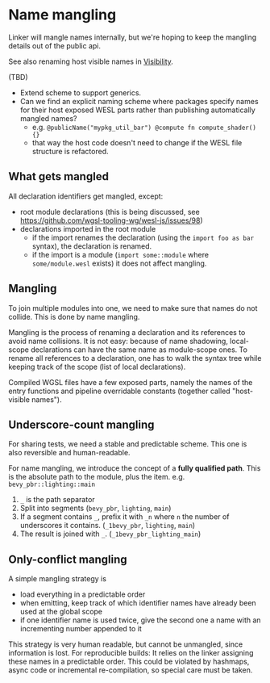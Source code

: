 # Name mangling

Linker will mangle names internally, but we're hoping to keep the mangling details out of the public api.

See also renaming host visible names in [Visibility](./Visibility.md).

(TBD)

* Extend scheme to support generics.
* Can we find an explicit naming scheme where packages specify names for their host exposed WESL parts
  rather than publishing automatically mangled names?
  * e.g. `@publicName("mypkg_util_bar") @compute fn compute_shader() {}`
  * that way the host code doesn't need to change if the WESL file structure is refactored.
 
## What gets mangled

All declaration identifiers get mangled, except:
* root module declarations (this is being discussed, see <https://github.com/wgsl-tooling-wg/wesl-js/issues/98>)
* declarations imported in the root module
  * if the import renames the declaration (using the `import foo as bar` syntax), the declaration is renamed.
  * if the import is a module (`import some::module` where `some/module.wesl` exists) it does not affect mangling.

## Mangling

To join multiple modules into one, we need to make sure that names do not collide. This is done by name mangling.

Mangling is the process of renaming a declaration and its references to avoid name collisions.
It is not easy: because of name shadowing, local-scope declarations can have the same name as module-scope ones.
To rename all references to a declaration, one has to walk the syntax tree while keeping track of the scope (list of local declarations).

Compiled WGSL files have a few exposed parts, namely the names of the entry functions and pipeline overridable constants (together called "host-visible names").


## Underscore-count mangling

For sharing tests, we need a stable and predictable scheme. This one is also reversible and human-readable.

For name mangling, we introduce the concept of a **fully qualified path**.
This is the absolute path to the module, plus the item. e.g. `bevy_pbr::lighting::main`

1. `_` is the path separator
2. Split into segments (`bevy_pbr`, `lighting`, `main`)
3. If a segment contains `_`, prefix it with `_n` where `n`  the number of underscores it contains. (`_1bevy_pbr`, `lighting`, `main`)
3. The result is joined with `_`. (`_1bevy_pbr_lighting_main`)

## Only-conflict mangling

A simple mangling strategy is
- load everything in a predictable order
- when emitting, keep track of which identifier names have already been used at the global scope
- if one identifier name is used twice, give the second one a name with an incrementing number appended to it

This strategy is very human readable, but cannot be unmangled, since information is lost.
For reproducible builds: It relies on the linker assigning these names in a predictable order. This could be violated by hashmaps, async code or incremental re-compilation, so special care must be taken.

